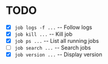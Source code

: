 # TODO

- [X] `job logs -f ...` -- Follow logs
- [X] `job kill ...` -- Kill job
- [X] `job ps ...` -- List all running jobs
- [ ] `job search ...` -- Search jobs
- [X] `job version ...` -- Display version
